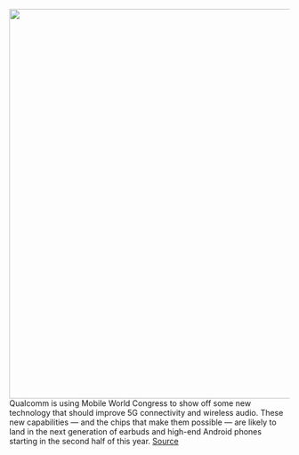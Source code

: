 <img src='https://cdn.vox-cdn.com/thumbor/xf9ilcc3QCrt39N9gt8hZfYxFgw=/0x0:2434x1447/1200x800/filters:focal(1023x530:1411x918)/cdn.vox-cdn.com/uploads/chorus_image/image/70559600/Hero_Image__Snapdragon_X70_5G_Modem_RF_System.0.jpg' width='700px' /><br/>
Qualcomm is using Mobile World Congress to show off some new technology that should improve 5G connectivity and wireless audio. These new capabilities — and the chips that make them possible — are likely to land in the next generation of earbuds and high-end Android phones starting in the second half of this year.
<a href='https://www.theverge.com/2022/2/28/22951127/qualcomm-snapdragon-sound-x70-modem-rf-5g-ai'> Source <a/>